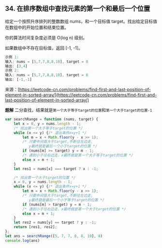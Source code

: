 ## 34. 在排序数组中查找元素的第一个和最后一个位置
给定一个按照升序排列的整数数组 nums，和一个目标值 target。找出给定目标值在数组中的开始位置和结束位置。

你的算法时间复杂度必须是 O(log n) 级别。

如果数组中不存在目标值，返回 [-1, -1]。
```javascript
示例 1:
输入: nums = [5,7,7,8,8,10], target = 8
输出: [3,4]
示例 2:
输入: nums = [5,7,7,8,8,10], target = 6
输出: [-1,-1]
```
来源：[https://leetcode-cn.com/problems/find-first-and-last-position-of-element-in-sorted-array/](https://leetcode-cn.com/problems/find-first-and-last-position-of-element-in-sorted-array/)

**题解**
二分查找，结果就是`第一个大于等于target的位置`和`第一个大于target的位置-1`
```javascript
var searchRange = function (nums, target) {
    let x = 0, y = nums.length - 1;
    /* 找出第一个大于等于target的位置 */
    while (x <= y) {/* 退出条件x=y+1 */
        let m = x + Math.floor(y - x >> 1);
        /* 只要中间值大于target,不断往左边走,
           y最终就是最后一个小于target的位置 */
        if (nums[m] >= target) y = m - 1;
        /* 遇到小于往右边走，x最终就是第一个大于等于target的位置 */
        else x = m + 1;
    }
    let res1 = nums[x] === target ? x : -1;

    /* 找出第一个大于target的位置 */
    x = 0, y = nums.length - 1;
    while (x <= y) {/* 退出条件x=y+1 */
        let m = x + Math.floor(y - x >> 1);
        /* 只要中间值大于target,不断往左边走,
           y最终就是最后一个小于等于target的位置 */
        if (nums[m] > target) y = m - 1;
        /* 遇到小于往右边走，x最终就是第一个大于target的位置 */
        else x = m + 1;
    }
    let res2 = nums[y] == target ? y : -1;
    return [res1, res2];
};
let ans = searchRange([5, 7, 7, 8, 8, 10], 8)
console.log(ans)
```